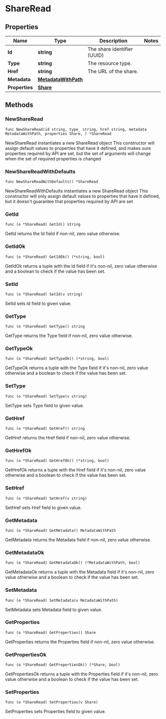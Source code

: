 # ShareRead

## Properties

|Name | Type | Description | Notes|
|------------ | ------------- | ------------- | -------------|
|**Id** | **string** | The share identifier (UUID) | |
|**Type** | **string** | The resource type. | |
|**Href** | **string** | The URL of the share. | |
|**Metadata** | [**MetadataWithPath**](MetadataWithPath.md) |  | |
|**Properties** | [**Share**](Share.md) |  | |

## Methods

### NewShareRead

`func NewShareRead(id string, type_ string, href string, metadata MetadataWithPath, properties Share, ) *ShareRead`

NewShareRead instantiates a new ShareRead object
This constructor will assign default values to properties that have it defined,
and makes sure properties required by API are set, but the set of arguments
will change when the set of required properties is changed

### NewShareReadWithDefaults

`func NewShareReadWithDefaults() *ShareRead`

NewShareReadWithDefaults instantiates a new ShareRead object
This constructor will only assign default values to properties that have it defined,
but it doesn't guarantee that properties required by API are set

### GetId

`func (o *ShareRead) GetId() string`

GetId returns the Id field if non-nil, zero value otherwise.

### GetIdOk

`func (o *ShareRead) GetIdOk() (*string, bool)`

GetIdOk returns a tuple with the Id field if it's non-nil, zero value otherwise
and a boolean to check if the value has been set.

### SetId

`func (o *ShareRead) SetId(v string)`

SetId sets Id field to given value.


### GetType

`func (o *ShareRead) GetType() string`

GetType returns the Type field if non-nil, zero value otherwise.

### GetTypeOk

`func (o *ShareRead) GetTypeOk() (*string, bool)`

GetTypeOk returns a tuple with the Type field if it's non-nil, zero value otherwise
and a boolean to check if the value has been set.

### SetType

`func (o *ShareRead) SetType(v string)`

SetType sets Type field to given value.


### GetHref

`func (o *ShareRead) GetHref() string`

GetHref returns the Href field if non-nil, zero value otherwise.

### GetHrefOk

`func (o *ShareRead) GetHrefOk() (*string, bool)`

GetHrefOk returns a tuple with the Href field if it's non-nil, zero value otherwise
and a boolean to check if the value has been set.

### SetHref

`func (o *ShareRead) SetHref(v string)`

SetHref sets Href field to given value.


### GetMetadata

`func (o *ShareRead) GetMetadata() MetadataWithPath`

GetMetadata returns the Metadata field if non-nil, zero value otherwise.

### GetMetadataOk

`func (o *ShareRead) GetMetadataOk() (*MetadataWithPath, bool)`

GetMetadataOk returns a tuple with the Metadata field if it's non-nil, zero value otherwise
and a boolean to check if the value has been set.

### SetMetadata

`func (o *ShareRead) SetMetadata(v MetadataWithPath)`

SetMetadata sets Metadata field to given value.


### GetProperties

`func (o *ShareRead) GetProperties() Share`

GetProperties returns the Properties field if non-nil, zero value otherwise.

### GetPropertiesOk

`func (o *ShareRead) GetPropertiesOk() (*Share, bool)`

GetPropertiesOk returns a tuple with the Properties field if it's non-nil, zero value otherwise
and a boolean to check if the value has been set.

### SetProperties

`func (o *ShareRead) SetProperties(v Share)`

SetProperties sets Properties field to given value.



